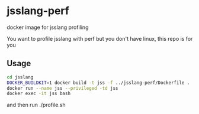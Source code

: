 # jsslang-perf
docker image for jsslang profiling

You want to profile jsslang with perf but you don't have linux, this repo is for you

## Usage

```sh
cd jsslang
DOCKER_BUILDKIT=1 docker build -t jss -f ../jsslang-perf/Dockerfile .
docker run --name jss --privileged -td jss
docker exec -it jss bash
```

and then run ./profile.sh

